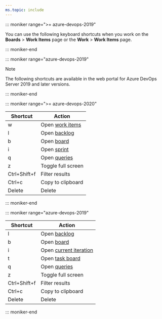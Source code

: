 ```yaml
---
ms.topic: include
---
```


<a id="work-items-page-shortcuts"></a>

::: moniker range=">= azure-devops-2019"

You can use the following keyboard shortcuts when you work on the **Boards** > **Work Items** page or the **Work** > **Work Items** page.

::: moniker-end

::: moniker range="azure-devops-2019"

> [!NOTE]  
> The following shortcuts are available in the web portal for Azure DevOps Server 2019 and later versions.

::: moniker-end

::: moniker range=">= azure-devops-2020"

|Shortcut|Action|
|---|---|
|w|Open [work items](../../boards/work-items/view-add-work-items.md)|
|l|Open [backlog](../../boards/backlogs/create-your-backlog.md)|
|b|Open [board](../../boards/boards/kanban-quickstart.md)|
|i|Open [sprint](../../boards/sprints/assign-work-sprint.md)
|q|Open [queries](../../boards/queries/using-queries.md)|
|z|Toggle full screen|
|Ctrl+Shift+f|Filter results|
|Ctrl+c|Copy to clipboard|
|Delete|Delete|

::: moniker-end

::: moniker range="azure-devops-2019"

|Shortcut|Action|
|---|---|
|l|Open [backlog](../../boards/backlogs/create-your-backlog.md)|
|b|Open [board](../../boards/boards/kanban-quickstart.md)|
|i|Open [current iteration](../../boards/sprints/assign-work-sprint.md)|
|t|Open [task board](../../boards/sprints/task-board.md)|
|q|Open [queries](../../boards/queries/using-queries.md)|
|z|Toggle full screen|
|Ctrl+Shift+f|Filter results|
|Ctrl+c|Copy to clipboard|
|Delete|Delete|

::: moniker-end
